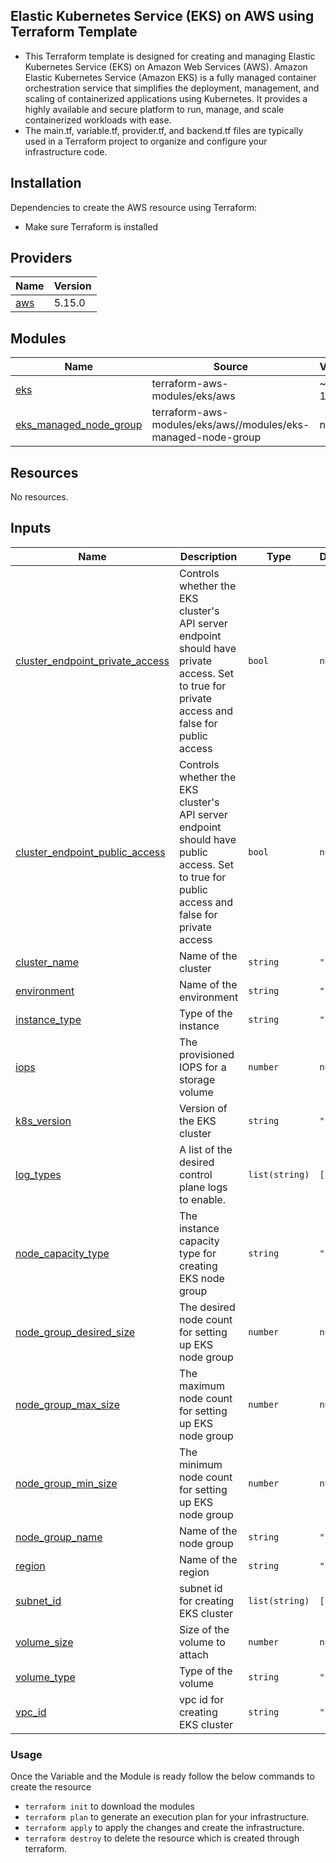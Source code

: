 ##  Elastic Kubernetes Service (EKS) on AWS using Terraform Template

- This Terraform template is designed for creating and managing Elastic Kubernetes Service (EKS) on Amazon Web Services (AWS). Amazon Elastic Kubernetes Service (Amazon EKS) is a fully managed container orchestration service that simplifies the deployment, management, and scaling of containerized applications using Kubernetes. It provides a highly available and secure platform to run, manage, and scale containerized workloads with ease.
- The main.tf, variable.tf, provider.tf, and backend.tf files are typically used in a Terraform project to organize and configure your infrastructure code. 

## Installation
Dependencies to create the AWS resource using Terraform: 
- Make sure Terraform is installed

## Providers

| Name | Version |
|------|---------|
| <a name="provider_aws"></a> [aws](#provider\_aws) | 5.15.0 |

## Modules

| Name | Source | Version |
|------|--------|---------|
| <a name="module_eks"></a> [eks](#module\_eks) | terraform-aws-modules/eks/aws | ~> 19.0 |
| <a name="module_eks_managed_node_group"></a> [eks\_managed\_node\_group](#module\_eks\_managed\_node\_group) | terraform-aws-modules/eks/aws//modules/eks-managed-node-group | n/a |

## Resources

No resources.

## Inputs

| Name | Description | Type | Default | Required |
|------|-------------|------|---------|:--------:|
| <a name="input_cluster_endpoint_private_access"></a> [cluster\_endpoint\_private\_access](#input\_cluster\_endpoint\_private\_access) | Controls whether the EKS cluster's API server endpoint should have private access. Set to true for private access and false for public access | `bool` | `null` | no |
| <a name="input_cluster_endpoint_public_access"></a> [cluster\_endpoint\_public\_access](#input\_cluster\_endpoint\_public\_access) | Controls whether the EKS cluster's API server endpoint should have public access. Set to true for public access and false for private access | `bool` | `null` | no |
| <a name="input_cluster_name"></a> [cluster\_name](#input\_cluster\_name) | Name of the cluster | `string` | `""` | no |
| <a name="input_environment"></a> [environment](#input\_environment) | Name of the environment | `string` | `""` | no |
| <a name="input_instance_type"></a> [instance\_type](#input\_instance\_type) | Type of the instance | `string` | `""` | no |
| <a name="input_iops"></a> [iops](#input\_iops) | The provisioned IOPS for a storage volume | `number` | `null` | no |
| <a name="input_k8s_version"></a> [k8s\_version](#input\_k8s\_version) | Version of the EKS cluster | `string` | `""` | no |
| <a name="input_log_types"></a> [log\_types](#input\_log\_types) | A list of the desired control plane logs to enable. | `list(string)` | `[]` | no |
| <a name="input_node_capacity_type"></a> [node\_capacity\_type](#input\_node\_capacity\_type) | The instance capacity type for creating EKS node group | `string` | `""` | no |
| <a name="input_node_group_desired_size"></a> [node\_group\_desired\_size](#input\_node\_group\_desired\_size) | The desired node count for setting up EKS node group | `number` | `null` | no |
| <a name="input_node_group_max_size"></a> [node\_group\_max\_size](#input\_node\_group\_max\_size) | The maximum node count for setting up EKS node group | `number` | `null` | no |
| <a name="input_node_group_min_size"></a> [node\_group\_min\_size](#input\_node\_group\_min\_size) | The minimum node count for setting up EKS node group | `number` | `null` | no |
| <a name="input_node_group_name"></a> [node\_group\_name](#input\_node\_group\_name) | Name of the node group | `string` | `""` | no |
| <a name="input_region"></a> [region](#input\_region) | Name of the region | `string` | `""` | no |
| <a name="input_subnet_id"></a> [subnet\_id](#input\_subnet\_id) | subnet id for creating EKS cluster | `list(string)` | `[]` | no |
| <a name="input_volume_size"></a> [volume\_size](#input\_volume\_size) | Size of the volume to attach | `number` | `null` | no |
| <a name="input_volume_type"></a> [volume\_type](#input\_volume\_type) | Type of the volume | `string` | `""` | no |
| <a name="input_vpc_id"></a> [vpc\_id](#input\_vpc\_id) | vpc id for creating EKS cluster | `string` | `""` | no |

### Usage
Once the Variable and the Module is ready follow the below commands to create the resource
- ```terraform init``` to download the modules
- ```terraform plan``` to generate an execution plan for your infrastructure. 
- ```terraform apply``` to apply the changes and create the infrastructure.
- ```terraform destroy``` to delete the resource which is created through terraform.
